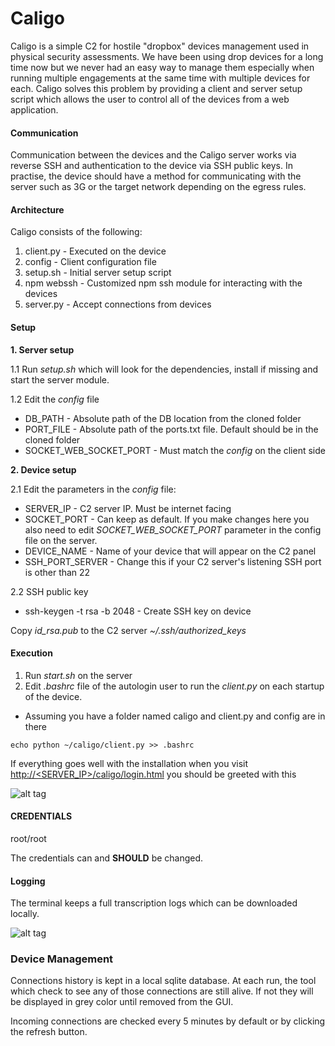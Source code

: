 # Caligo

Caligo is a simple C2 for hostile "dropbox" devices management used in physical security assessments. We have been using drop devices for a long time now but we never had an easy way to manage them especially when running multiple engagements at the same time with multiple devices for each. Caligo solves this problem by providing a client and server setup script which allows the user to control all of the devices from a web application. 


#### Communication

Communication between the devices and the Caligo server works via reverse SSH and authentication to the device via SSH public keys. In practise, the device should have a method for communicating with the server such as 3G or the target network depending on the egress rules.


#### Architecture

Caligo consists of the following:

1. client.py - Executed on the device
2. config - Client configuration file
3. setup.sh - Initial server setup script
4. npm webssh - Customized npm ssh module for interacting with the devices
5. server.py - Accept connections from devices


#### Setup

**1. Server setup** 
 
1.1 Run *setup.sh* which will look for the dependencies, install if missing and start the server module.

1.2 Edit the *config* file

* DB_PATH - Absolute path of the DB location from the cloned folder
* PORT_FILE - Absolute path of the ports.txt file. Default should be in the cloned folder
* SOCKET_WEB_SOCKET_PORT - Must match the *config* on the client side

**2. Device setup**

2.1 Edit the parameters in the *config* file:

* SERVER_IP - C2 server IP. Must be internet facing
* SOCKET_PORT - Can keep as default. If you make changes here you also need to edit *SOCKET_WEB_SOCKET_PORT* parameter in the config file on the server. 
* DEVICE_NAME - Name of your device that will appear on the C2 panel
* SSH_PORT_SERVER - Change this if your C2 server's listening SSH port is other than 22

2.2 SSH public key

* ssh-keygen -t rsa -b 2048 - Create SSH key on device

Copy *id_rsa.pub* to the C2 server *~/.ssh/authorized_keys* 


#### Execution

1. Run *start.sh* on the server
2. Edit *.bashrc* file of the autologin user to run the *client.py* on each startup of the device.

* Assuming you have a folder named caligo and client.py and config are in there

```echo python ~/caligo/client.py >> .bashrc```

If everything goes well with the installation when you visit  [http://<SERVER_IP>/caligo/login.html](http://<SERVER_IP>/caligo/login.html) you should be greeted with this

![alt tag](https://github.com/secgroundzero/caligo/blob/master/caligo_login.png)


#### CREDENTIALS

root/root

The credentials can and **SHOULD** be changed.

#### Logging

The terminal keeps a full transcription logs which can be downloaded locally.

![alt tag](https://github.com/secgroundzero/caligo/blob/master/caligo_logging.png)


### Device Management

Connections history is kept in a local sqlite database. At each run, the tool which check to see any of those connections are still alive. If not they will be displayed in grey color until removed from the GUI. 

Incoming connections are checked every 5 minutes by default or by clicking the refresh button.
